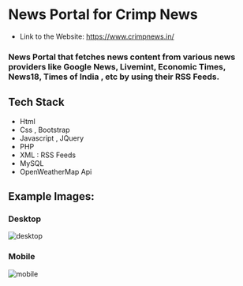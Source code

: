 # News Portal for Crimp News
* Link to the Website: https://www.crimpnews.in/
### News Portal that fetches news content from various news providers like Google News, Livemint, Economic Times, News18, Times of India , etc by using their RSS Feeds.

## Tech Stack
* Html
* Css , Bootstrap
* Javascript , JQuery
* PHP
* XML : RSS Feeds
* MySQL
* OpenWeatherMap Api

## Example Images:

### Desktop
![desktop](https://raw.githubusercontent.com/hrithikkothari1234/CrimpNewsPortal/master/images-readme/desktop_view.png)
### Mobile
![mobile](https://raw.githubusercontent.com/hrithikkothari1234/CrimpNewsPortal/master/images-readme/mobile_view.png)